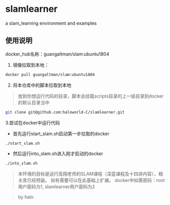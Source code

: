 # slamlearner
a slam_learning environment and examples 

## 使用说明
docker_hub名称：guangaltman/slam:ubuntu1804
1. 镜像拉取到本地：
```bash
docker pull guangaltman/slam:ubuntu1804
```
2. 将本仓库中的脚本拉取到本地
> 放到你想运行代码的目录，脚本会挂载scripts目录的上一级目录到docker的默认目录当中
```bash
git clone git@github.com:haloworld-C/slamlearner.git
```
3.尝试在docker中运行代码
- 首先运行start_slam.sh启动第一步拉取的docker 
```bash
./start_slam.sh
```
- 然后运行into_slam.sh进入刚才启动的docker
```bash
./into_slam.sh
```
> 本环境的目标是运行高翔老师的SLAM课程（深蓝课程及十四讲内容），相关库已经预装。
> 如有需要可以在此基础上扩展。
> docker中如需密码：root用户密码为1, slamlearner用户密码为2

> by halo
